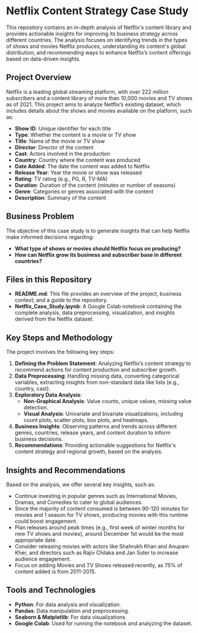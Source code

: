 # Netflix Content Strategy Case Study

This repository contains an in-depth analysis of Netflix's content library and provides actionable insights for improving its business strategy across different countries. The analysis focuses on identifying trends in the types of shows and movies Netflix produces, understanding its content's global distribution, and recommending ways to enhance Netflix’s content offerings based on data-driven insights.

## Project Overview
Netflix is a leading global streaming platform, with over 222 million subscribers and a content library of more than 10,000 movies and TV shows as of 2021. This project aims to analyze Netflix’s existing dataset, which includes details about the shows and movies available on the platform, such as:

- **Show ID**: Unique identifier for each title
- **Type**: Whether the content is a movie or TV show
- **Title**: Name of the movie or TV show
- **Director**: Director of the content
- **Cast**: Actors involved in the production
- **Country**: Country where the content was produced
- **Date Added**: The date the content was added to Netflix
- **Release Year**: Year the movie or show was released
- **Rating**: TV rating (e.g., PG, R, TV-MA)
- **Duration**: Duration of the content (minutes or number of seasons)
- **Genre**: Categories or genres associated with the content
- **Description**: Summary of the content

## Business Problem
The objective of this case study is to generate insights that can help Netflix make informed decisions regarding:
- **What type of shows or movies should Netflix focus on producing?**
- **How can Netflix grow its business and subscriber base in different countries?**

## Files in this Repository
- **README.md**: This file provides an overview of the project, business context, and a guide to the repository.
- **Netflix_Case_Study.ipynb**: A Google Colab notebook containing the complete analysis, data preprocessing, visualization, and insights derived from the Netflix dataset.

## Key Steps and Methodology
The project involves the following key steps:
1. **Defining the Problem Statement**: Analyzing Netflix’s content strategy to recommend actions for content production and subscriber growth.
2. **Data Preprocessing**: Handling missing data, converting categorical variables, extracting insights from non-standard data like lists (e.g., country, cast).
3. **Exploratory Data Analysis**:
   - **Non-Graphical Analysis**: Value counts, unique values, missing value detection.
   - **Visual Analysis**: Univariate and bivariate visualizations, including count plots, scatter plots, box plots, and heatmaps.
4. **Business Insights**: Observing patterns and trends across different genres, countries, release years, and content duration to inform business decisions.
5. **Recommendations**: Providing actionable suggestions for Netflix's content strategy and regional growth, based on the analysis.

## Insights and Recommendations
Based on the analysis, we offer several key insights, such as:
- Continue investing in popular genres such as International Movies, Dramas, and Comedies to cater to global audiences.
- Since the majority of content consumed is between 90-120 minutes for movies and 1 season for TV shows, producing movies with this runtime could boost engagement.
- Plan releases around peak times (e.g., first week of winter months for new TV shows and movies), around December 1st would be the most appropriate date.
- Consider releasing movies with actors like Shahrukh Khan and Anupam Kher, and directors such as Rajiv Chilaka and Jan Suter to increase audience engagement.
- Focus on adding Movies and TV Shows released recently, as 75% of content added is from 2011-2015.

## Tools and Technologies
- **Python**: For data analysis and visualization.
- **Pandas**: Data manipulation and preprocessing.
- **Seaborn & Matplotlib**: For data visualizations.
- **Google Colab**: Used for running the notebook and analyzing the dataset.
